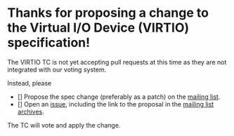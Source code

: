 # Thanks for proposing a change to the Virtual I/O Device (VIRTIO) specification!
The VIRTIO TC is not yet accepting pull requests at this time as they are not
integrated with our voting system.

Instead, please
- [] Propose the spec change (preferably as a patch) on the [mailing list](https://www.oasis-open.org/committees/tc_home.php?wg_abbrev=virtio#feedback).
- [] Open an [issue](https://github.com/oasis-tcs/virtio-spec/issues),
     including the link to the proposal in the [mailing list archives](https://www.oasis-open.org/committees/tc_home.php?wg_abbrev=virtio#feedback).

The TC will vote and apply the change.
